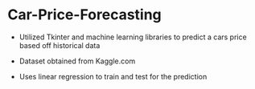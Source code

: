 # Car-Price-Forecasting

- Utilized Tkinter and machine learning libraries to predict a cars price based off historical data

- Dataset obtained from Kaggle.com

- Uses linear regression to train and test for the prediction
